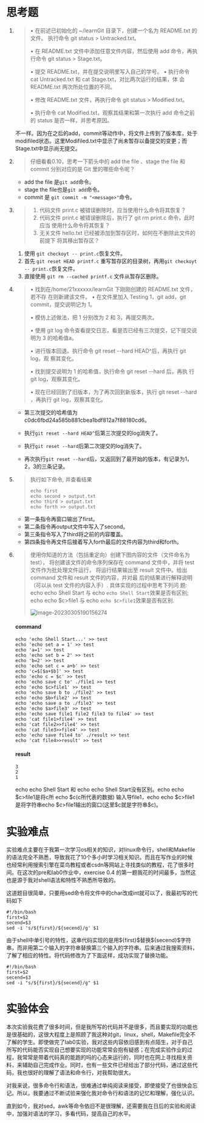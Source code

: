 # 																				思考题

1. > • 在前述已初始化的 ~/learnGit 目录下，创建一个名为 README.txt 的文件。 执行命令 git status > Untracked.txt。 
   >
   > • 在 README.txt 文件中添加任意文件内容，然后使用 add 命令，再执行命令 git status > Stage.txt。 
   >
   > • 提交 README.txt，并在提交说明里写入自己的学号。 • 执行命令 cat Untracked.txt 和 cat Stage.txt，对比两次运行的结果，体 会 README.txt 两次所处位置的不同。
   >
   >  • 修改 README.txt 文件，再执行命令 git status > Modified.txt。
   >
   >  • 执行命令 cat Modified.txt，观察其结果和第一次执行 add 命令之前的 status 是否一样，并思考原因。

   不一样。因为在之后的add，commit等动作中，将文件上传到了版本库，处于modifiled状态。这里Modifiled.txt中显示了尚未暂存以备提交的变更；而Stage.txt中显示尚无提交。

2. > 仔细看看0.10，思考一下箭头中的 add the file 、stage the file 和 commit 分别对应的是 Git 里的哪些命令呢？

   + add the file 是`git add`命令。
   + stage the file也是`git add`命令。
   + commit 是 `git commit -m "<message>"`命令。

3. > 1. 代码文件 print.c 被错误删除时，应当使用什么命令将其恢复？
   > 2. 代码文件 print.c 被错误删除后，执行了 git rm print.c 命令，此时应当 使用什么命令将其恢复？ 
   > 3. 无关文件 hello.txt 已经被添加到暂存区时，如何在不删除此文件的前提下 将其移出暂存区？
   
   1. 使用 `git checkoyt -- print.c`恢复文件。
   2. 首先 `git reset HEAD printf.c` 重写暂存区的目录树，再用`git checkoyt -- print.c`恢复文件。
   3. 直接使用 `git rm --cached printf.c` 文件从暂存区删除。


4. > • 找到在/home/21xxxxxx/learnGit 下刚刚创建的 README.txt 文件，若不存 在则新建该文件。 • 在文件里加入 Testing 1，git add，git commit，提交说明记为 1。
   >
   >  • 模仿上述做法，把 1 分别改为 2 和 3，再提交两次。
   >
   >  • 使用 git log 命令查看提交日志，看是否已经有三次提交，记下提交说明为 3 的哈希值a。
   >
   >  • 进行版本回退。执行命令 git reset --hard HEAD^后，再执行 git log，观 察其变化。
   >
   >  • 找到提交说明为 1 的哈希值，执行命令 git reset --hard  后，再执 行 git log，观察其变化。
   >
   >  • 现在已经回到了旧版本，为了再次回到新版本，执行 git reset --hard  ，再执行 git log，观察其变化。
   
   - 第三次提交的哈希值为c0dc6fbd24a585b881cbea1bdf812a7f88180cd6。
   
   - 执行`git reset --hard HEAD^`后第三次提交的log消失了。
   - 执行`git reset --hard`后第二次提交的log消失了。
   - 再次执行`git reset --hard`后，又返回到了最开始的版本，有记录为1，2，3的三条记录。


5. >  执行如下命令, 并查看结果 
   >
   > ```shell
   > echo first 
   > echo second > output.txt 
   > echo third > output.txt 
   > echo forth >> output.txt
   > ```
   
   - 第一条指令再窗口输出了first。
   - 第二条指令再output文件中写入了second。
   - 第三条指令写入了third将之前的内容覆盖。
   - 第四条指令再文件后接着写入forth最后的文件内容为third和forth。


6. >  使用你知道的方法（包括重定向）创建下图内容的文件（文件命名为 test）， 将创建该文件的命令序列保存在 command 文件中，并将 test 文件作为批处理文件运行， 将运行结果输出至 result 文件中。给出 command 文件和 result 文件的内容，并对最 后的结果进行解释说明（可以从 test 文件的内容入手）. 具体实现的过程中思考下列问 题: echo echo Shell Start 与 echo `echo Shell Start`效果是否有区别; echo echo $c>file1 与 echo `echo $c>file1`效果是否有区别.
   >
   >  ![image-20230305190156274](C:\Users\az\AppData\Roaming\Typora\typora-user-images\image-20230305190156274.png)
   
   #### command
   
   ```shell
   echo 'echo Shell Start...' >> test
   echo 'echo set a = 1' >> test
   echo 'a=1' >> test
   echo 'echo set b = 2' >> test
   echo 'b=2' >> test
   echo 'echo set c = a+b' >> test
   echo 'c=$[$a+$b]' >> test
   echo 'echo c = $c' >> test
   echo 'echo save c to' ./file1 >> test
   echo 'echo $c>file1' >> test
   echo 'echo save b to ./file2' >> test
   echo 'echo $b>file2' >> test
   echo 'echo save a to ./file3' >> test
   echo 'echo $a>file3' >> test
   echo 'echo save file1 file2 file3 to file4' >> test
   echo 'cat file1>file4' >> test
   echo 'cat file2>>file4' >> test
   echo 'cat file3>>file4' >> test
   echo 'echo save file4 to' ./result >> test
   echo 'cat file4>>result' >> test
   ```
   
   #### result
   
   ```
   3
   2
   1
   ```
   
   echo echo Shell Start 和 echo echo Shell Start没有区别。echo echo $c>file1是将c所 echo $c(c所代表的数据) 输入导file1，echo echo $c>file1 是将字符串echo $c>file1输出的窗口(这里\$c就是字符串\$c)。

# 											实验难点

实验难点主要在于我第一次学习os相关的知识，对linux命令行，shell和Makefile的语法完全不熟悉，导致我花了10个多小时学习相关知识。而且在写作业的时候也经常利用搜索引擎在菜鸟教程或者csdn等网站上寻找类似的教程，花了很多时间。在这次的pre和lab0作业中，exercise 0.4 的第一题我花的时间最多，当然这也是源于我对shell语法和特性不熟悉所导致的。

这道题目很简单，只要用sed命令将文件中的char改成int就可以了，我最初写的代码如下

```shell
#!/bin/bash
first=$2
secend=$3
sed -i 's/${first}/${secend}/g' $1
```

由于shell中单引号的特性，这串代码实现的是用\${first}\$替换${secend}\$字符串，而非用第二个输入的字符串替换第三个输入的字符串。后来通过我搜索资料，了解了相应的特性。将代码修改为了下面这样，成功实现了替换功能。

```shell
#!/bin/bash
first=$2
secend=$3
sed -i "s/${first}/${secend}/g" $1
```

# 											实验体会

本次实验我花费了很多时间，但是我所写的代码并不是很多，而且要实现的功能也是很基础的，这很大程度上是照顾了我这种对git，linux，shell，Makefile完全不了解的学生。即使做完了lab0实验，我对这些内容依旧感到有点陌生，对于自己所写的代码能否实现自己想要实现的功能常常会抱有疑惑；在完成实验作业的过程，我常常是带着代码真的能跑的吗的心态来运行的，同时也在网上寻找相关资料，来辅助自己完成作业。同时，也有一些文件已经给出了部分代码，通过这些代码，我也很好的理解了语法和命令行，对我帮助很大。

对我来说，很多命令行和语法，很难通过单纯阅读来接受，即使接受了也很快会忘记。所以，我要通过不断试验来强化我对命令行和语法的记忆和理解，强化认识。

直到如今，我对sed，awk等命令依旧不是很理解，还需要我在日后的实验和阅读中，加强对语法的学习，多看代码，提高自己的水平。